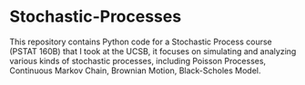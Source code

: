 # Stochastic-Processes

This repository contains Python code for a Stochastic Process course (PSTAT 160B) that I took at the UCSB, it focuses on simulating and analyzing various kinds of stochastic processes, including Poisson Processes, Continuous Markov Chain, Brownian Motion, Black-Scholes Model.


